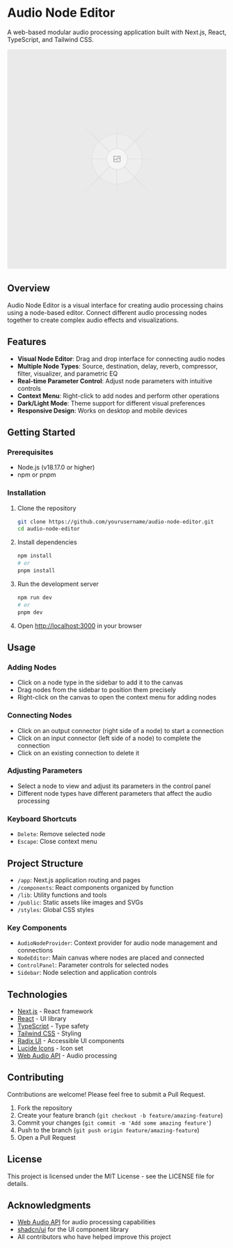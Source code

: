 # Audio Node Editor

A web-based modular audio processing application built with Next.js, React, TypeScript, and Tailwind CSS.

![Audio Node Editor Screenshot](public/placeholder.svg)

## Overview

Audio Node Editor is a visual interface for creating audio processing chains using a node-based editor. Connect different audio processing nodes together to create complex audio effects and visualizations.

## Features

- **Visual Node Editor**: Drag and drop interface for connecting audio nodes
- **Multiple Node Types**: Source, destination, delay, reverb, compressor, filter, visualizer, and parametric EQ
- **Real-time Parameter Control**: Adjust node parameters with intuitive controls
- **Context Menu**: Right-click to add nodes and perform other operations
- **Dark/Light Mode**: Theme support for different visual preferences
- **Responsive Design**: Works on desktop and mobile devices

## Getting Started

### Prerequisites

- Node.js (v18.17.0 or higher)
- npm or pnpm

### Installation

1. Clone the repository
   ```bash
   git clone https://github.com/yourusername/audio-node-editor.git
   cd audio-node-editor
   ```

2. Install dependencies
   ```bash
   npm install
   # or
   pnpm install
   ```

3. Run the development server
   ```bash
   npm run dev
   # or
   pnpm dev
   ```

4. Open [http://localhost:3000](http://localhost:3000) in your browser

## Usage

### Adding Nodes

- Click on a node type in the sidebar to add it to the canvas
- Drag nodes from the sidebar to position them precisely
- Right-click on the canvas to open the context menu for adding nodes

### Connecting Nodes

- Click on an output connector (right side of a node) to start a connection
- Click on an input connector (left side of a node) to complete the connection
- Click on an existing connection to delete it

### Adjusting Parameters

- Select a node to view and adjust its parameters in the control panel
- Different node types have different parameters that affect the audio processing

### Keyboard Shortcuts

- `Delete`: Remove selected node
- `Escape`: Close context menu

## Project Structure

- `/app`: Next.js application routing and pages
- `/components`: React components organized by function
- `/lib`: Utility functions and tools
- `/public`: Static assets like images and SVGs
- `/styles`: Global CSS styles

### Key Components

- `AudioNodeProvider`: Context provider for audio node management and connections
- `NodeEditor`: Main canvas where nodes are placed and connected
- `ControlPanel`: Parameter controls for selected nodes
- `Sidebar`: Node selection and application controls

## Technologies

- [Next.js](https://nextjs.org/) - React framework
- [React](https://reactjs.org/) - UI library
- [TypeScript](https://www.typescriptlang.org/) - Type safety
- [Tailwind CSS](https://tailwindcss.com/) - Styling
- [Radix UI](https://www.radix-ui.com/) - Accessible UI components
- [Lucide Icons](https://lucide.dev/) - Icon set
- [Web Audio API](https://developer.mozilla.org/en-US/docs/Web/API/Web_Audio_API) - Audio processing

## Contributing

Contributions are welcome! Please feel free to submit a Pull Request.

1. Fork the repository
2. Create your feature branch (`git checkout -b feature/amazing-feature`)
3. Commit your changes (`git commit -m 'Add some amazing feature'`)
4. Push to the branch (`git push origin feature/amazing-feature`)
5. Open a Pull Request

## License

This project is licensed under the MIT License - see the LICENSE file for details.

## Acknowledgments

- [Web Audio API](https://developer.mozilla.org/en-US/docs/Web/API/Web_Audio_API) for audio processing capabilities
- [shadcn/ui](https://ui.shadcn.com/) for the UI component library
- All contributors who have helped improve this project
